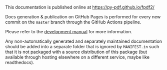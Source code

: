 This documentation is published online at https://py-pdf.github.io/fpdf2/

Docs generation & publication on GitHub Pages is performed for every new commit on the `master` branch
through the GitHub Actions pipeline.

Please refer to the [development manual](https://py-pdf.github.io/fpdf2/Development.html#documentation)
for more information.

Any non-automatically generated and separately maintained documentation should
be added into a separate folder that is ignored by `MANIFEST.in` such that it
is not packaged with a source distribution of this package (but available
through hosting elsewhere on a different service, maybe like readthedocs).
